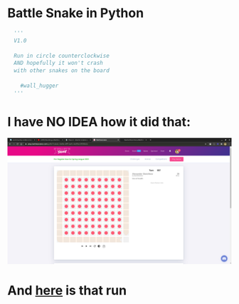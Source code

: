 # Battle Snake in Python

```python
  '''
  V1.0

  Run in circle counterclockwise
  AND hopefully it won't crash 
  with other snakes on the board

    #wall_hugger
  '''
```

# I have NO IDEA how it did that:
![](./battlesnake.png)

# And [here](https://play.battlesnake.com/g/8b71dedc-0a9e-4fff-bafc-4e35e13538d1/) is that run
